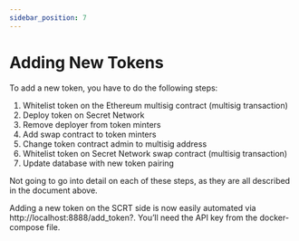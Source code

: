 ```yaml
---
sidebar_position: 7
---
```


# Adding New Tokens

To add a new token, you have to do the following steps:


1.	Whitelist token on the Ethereum multisig contract (multisig transaction)
2.	Deploy token on Secret Network
3.	Remove deployer from token minters
4.	Add swap contract to token minters
5.	Change token contract admin to multisig address
6.	Whitelist token on Secret Network swap contract (multisig transaction)
7.	Update database with new token pairing

Not going to go into detail on each of these steps, as they are all described in the document above.

Adding a new token on the SCRT side is now easily automated via http://localhost:8888/add_token?<params>. You’ll need the API key from the docker-compose file. 
